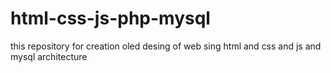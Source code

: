 # html-css-js-php-mysql
this repository for creation oled desing of web sing html and css and js and mysql architecture
